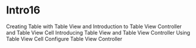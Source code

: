# Intro16
Creating Table with Table View and Introduction to Table View Controller and Table View Cell
Introducing Table View and Table View Controller
Using Table View Cell
Configure Table View Controller
